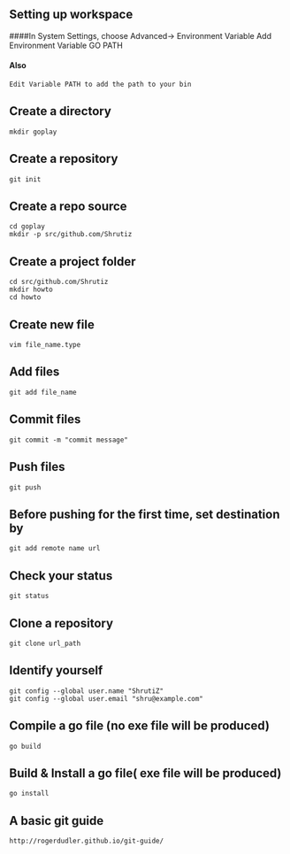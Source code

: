 ## Setting up workspace
####In System Settings, choose Advanced-> Environment Variable
	Add Environment Variable GO PATH
#### Also
	Edit Variable PATH to add the path to your bin 
## Create a directory
	mkdir goplay
## Create a repository
	git init
## Create a repo source
	cd goplay
	mkdir -p src/github.com/Shrutiz
## Create a project folder
	cd src/github.com/Shrutiz
	mkdir howto
	cd howto
## Create new file
	vim file_name.type
## Add files
	git add file_name
## Commit files
	git commit -m "commit message"
## Push files
	git push
## Before pushing for the first time, set destination by
	git add remote name url
## Check your status
	git status
## Clone a repository
	git clone url_path
## Identify yourself
	git config --global user.name "ShrutiZ"
	git config --global user.email "shru@example.com"
## Compile a go file (no exe file will be produced) 
	go build
## Build & Install a go file( exe file will be produced)
	go install
## A basic git guide
	http://rogerdudler.github.io/git-guide/
